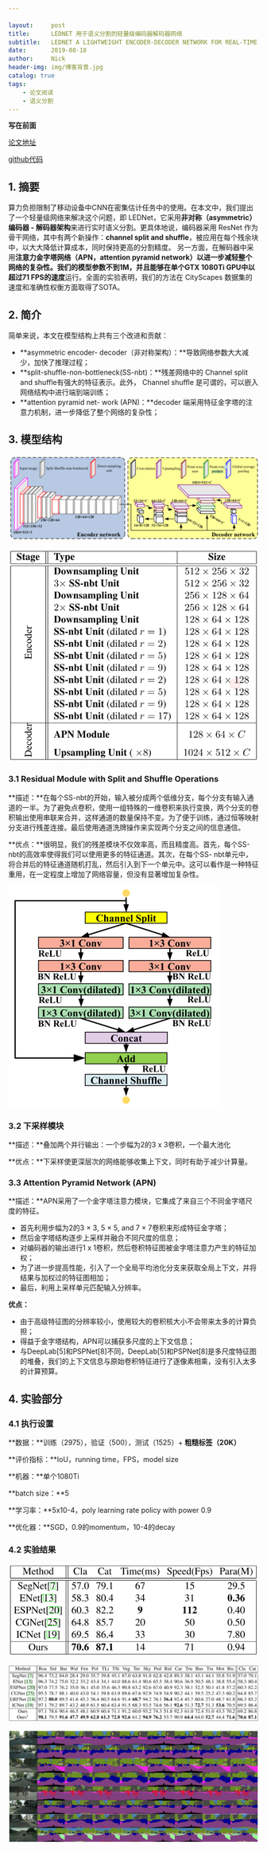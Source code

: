 ```yaml
---

layout:     post
title:      LEDNET 用于语义分割的轻量级编码器解码器网络
subtitle:   LEDNET A LIGHTWEIGHT ENCODER-DECODER NETWORK FOR REAL-TIME SEMANTIC SEGMENTATION
date:       2019-08-18
author:     Nick
header-img: img/博客背景.jpg
catalog: true
tags:
    - 论文阅读
    - 语义分割
---
```


**写在前面**

[论文地址](https://arxiv.org/abs/1905.02423)

[github代码](https://github.com/xiaoyufenfei/LEDNet#Resuming-training-if-decoder-part-broken)

## 1.  摘要

算力负担限制了移动设备中CNN在密集估计任务中的使用。在本文中，我们提出了一个轻量级网络来解决这个问题，即 LEDNet，它采用**非对称（asymmetric）编码器 - 解码器架构**来进行实时语义分割。更具体地说，编码器采用 ResNet 作为骨干网络，其中有两个新操作：**channel split and shuffle**，被应用在每个残余块中，以大大降低计算成本，同时保持更高的分割精度。 另一方面，在解码器中采用**注意力金字塔网络（APN，attention pyramid network）**以进一步减轻整个网络的复杂性。我们的模型参数不到1M，并且能够在**单个GTX 1080Ti GPU中以超过71 FPS的速度**运行。全面的实验表明，我们的方法在 CityScapes 数据集的速度和准确性权衡方面取得了SOTA。

## 2. 简介

简单来说，本文在模型结构上共有三个改进和贡献：

* **asymmetric encoder- decoder（非对称架构）：**导致网络参数大大减少，加快了推理过程；
* **split-shuffle-non-bottleneck(SS-nbt)：**残差网络中的 Channel split and shuffle有强大的特征表示。此外， Channel shuffle 是可谓的，可以嵌入网络结构中进行端到端训练；
* **attention pyramid net- work (APN)：**decoder 端采用特征金字塔的注意力机制，进一步降低了整个网络的复杂性；

## 3. 模型结构

![img](/img/2019-08-18-1.png)

![2019-08-18-2](/img/2019-08-18-2.png)

### 3.1 Residual Module with Split and Shuffle Operations
**描述：**在每个SS-nbt的开始，输入被分成两个低维分支，每个分支有输入通道的一半。为了避免点卷积，使用一组特殊的一维卷积来执行变换，两个分支的卷积输出使用串联来合并，这样通道的数量保持不变。为了便于训练，通过恒等映射分支进行残差连接。最后使用通道洗牌操作来实现两个分支之间的信息通信。

**优点：**很明显，我们的残差模块不仅效率高，而且精度高。首先，每个SS-nbt的高效率使得我们可以使用更多的特征通道。其次，在每个SS- nbt单元中，将合并后的特征通道随机打乱，然后引入到下一个单元中。这可以看作是一种特征重用，在一定程度上增加了网络容量，但没有显著增加复杂性。

![img](/img/2019-08-18-6.png)

### 3.2  下采样模块

**描述：**叠加两个并行输出：一个步幅为2的3 x 3卷积，一个最大池化

**优点：**下采样使更深层次的网络能够收集上下文，同时有助于减少计算量。

### 3.3 Attention Pyramid Network (APN)

**描述：**APN采用了一个金字塔注意力模块，它集成了来自三个不同金字塔尺度的特征。

* 首先利用步幅为2的3 × 3, 5 × 5, and 7 × 7卷积来形成特征金字塔；
* 然后金字塔结构逐步上采样并融合不同尺度的信息；
* 对编码器的输出进行1 x 1卷积，然后卷积特征图被金字塔注意力产生的特征加权；
* 为了进一步提高性能，引入了一个全局平均池化分支来获取全局上下文，并将结果与加权过的特征图相加；
* 最后，利用上采样单元匹配输入分辨率。

**优点：**

* 由于高级特征图的分辨率较小，使用较大的卷积核大小不会带来太多的计算负担；
* 得益于金字塔结构，APN可以捕获多尺度的上下文信息；
* 与DeepLab[5]和PSPNet[8]不同，DeepLab[5]和PSPNet[8]是多尺度特征图的堆叠，我们的上下文信息与原始卷积特征进行了逐像素相乘，没有引入太多的计算预算。

## 4. 实验部分

### 4.1 执行设置

**数据：**训练（2975），验证（500），测试（1525）+ **粗糙标签（20K）**

**评价指标：**IoU，running time，FPS，model size

**机器：**单个1080Ti

**batch size：**5

**学习率：**5x10-4，poly learning rate policy with power 0.9

**优化器：**SGD，0.9的momentum，10-4的decay

### 4.2 实验结果

![2019-08-18-3](/img/2019-08-18-3.png)

![2019-08-18-4](/img/2019-08-18-4.png)

![2019-08-18-5](/img/2019-08-18-5.png)

